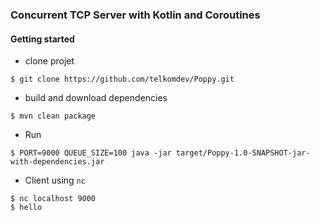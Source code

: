 ### Concurrent TCP Server with Kotlin and Coroutines
#### Getting started

- clone projet
```shell
$ git clone https://github.com/telkomdev/Poppy.git
```

- build and download dependencies
```shell
$ mvn clean package
```

- Run 
```shell
$ PORT=9000 QUEUE_SIZE=100 java -jar target/Poppy-1.0-SNAPSHOT-jar-with-dependencies.jar
```

- Client using `nc`
```shell
$ nc localhost 9000
$ hello
```